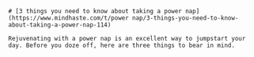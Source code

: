 
    # [3 things you need to know about taking a power nap](https://www.mindhaste.com/t/power nap/3-things-you-need-to-know-about-taking-a-power-nap-114)

    Rejuvenating with a power nap is an excellent way to jumpstart your day. Before you doze off, here are three things to bear in mind.
    